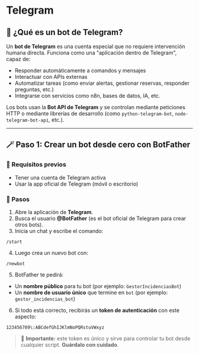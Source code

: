 # Telegram

## 🤖 ¿Qué es un bot de Telegram?

Un **bot de Telegram** es una cuenta especial que no requiere intervención humana directa. Funciona como una "aplicación dentro de Telegram", capaz de:

- Responder automáticamente a comandos y mensajes
- Interactuar con APIs externas
- Automatizar tareas (como enviar alertas, gestionar reservas, responder preguntas, etc.)
- Integrarse con servicios como n8n, bases de datos, IA, etc.

Los bots usan la **Bot API de Telegram** y se controlan mediante peticiones HTTP o mediante librerías de desarrollo (como `python-telegram-bot`, `node-telegram-bot-api`, etc.).

---

## 🪄 Paso 1: Crear un bot desde cero con BotFather

### 🧰 Requisitos previos

- Tener una cuenta de Telegram activa
- Usar la app oficial de Telegram (móvil o escritorio)

### 👣 Pasos

1. Abre la aplicación de **Telegram**.
2. Busca el usuario **@BotFather** (es el bot oficial de Telegram para crear otros bots).
3. Inicia un chat y escribe el comando:
   
```
/start
```

4. Luego crea un nuevo bot con:
```
/newbot
```

5. BotFather te pedirá:
- Un **nombre público** para tu bot (por ejemplo: `GestorIncidenciasBot`)
- Un **nombre de usuario único** que termine en `bot` (por ejemplo: `gestor_incidencias_bot`)

6. Si todo está correcto, recibirás un **token de autenticación** con este aspecto:

```
123456789\:ABCdefGhIJKlmNoPQRstuVWxyz
```

> 🛑 **Importante:** este token es único y sirve para controlar tu bot desde cualquier script. **Guárdalo con cuidado**.

